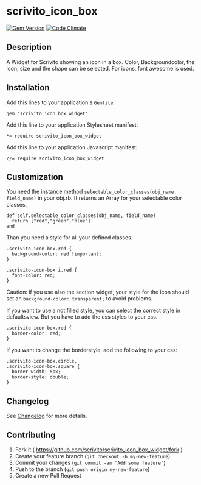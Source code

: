# scrivito_icon_box

[![Gem Version](https://badge.fury.io/rb/scrivito_icon_box_widget.svg)](http://badge.fury.io/rb/scrivito_icon_box_widget)
[![Code Climate](https://codeclimate.com/github/Scrivito/scrivito_icon_box_widget/badges/gpa.svg)](https://codeclimate.com/github/Scrivito/scrivito_icon_box_widget)

## Description

A Widget for Scrivito showing an icon in a box. Color, Backgroundcolor, the icon, size and the shape can be selected. For icons, font awesome is used.

## Installation

Add this lines to your application's `Gemfile`:

    gem 'scrivito_icon_box_widget'

Add this line to your application Stylesheet manifest:

    *= require scrivito_icon_box_widget

Add this line to your application Javascript manifest:

    //= require scrivito_icon_box_widget

## Customization

You need the instance method `selectable_color_classes(obj_name, field_name)` in your obj.rb. It returns an Array for your selectable color classes.

    def self.selectable_color_classes(obj_name, field_name)
      return ["red","green","blue"]
    end

Than you need a style for all your defined classes.

    .scrivito-icon-box.red {
      background-color: red !important;
    }

    .scrivito-icon-box i.red {
      font-color: red;
    }

Caution: if you use also the section widget, your style for the icon should set an `background-color: transparent;` to avoid problems.

If you want to use a not filled style, you can select the correct style in defaultsview. But you have to add the css styles to your css.

    .scrivito-icon-box.red {
      border-color: red;
    }

If you want to change the borderstyle, add the following to your css:

    .scrivito-icon-box.circle,
    .scrivito-icon-box.square {
      border-width: 5px;
      border-style: double;
    }

## Changelog

See [Changelog](https://github.com/scrivito/scrivito_icon_box_widget/blob/master/CHANGELOG.md) for more details.

## Contributing

1. Fork it ( https://github.com/scrivito/scrivito_icon_box_widget/fork )
2. Create your feature branch (`git checkout -b my-new-feature`)
3. Commit your changes (`git commit -am 'Add some feature'`)
4. Push to the branch (`git push origin my-new-feature`)
5. Create a new Pull Request